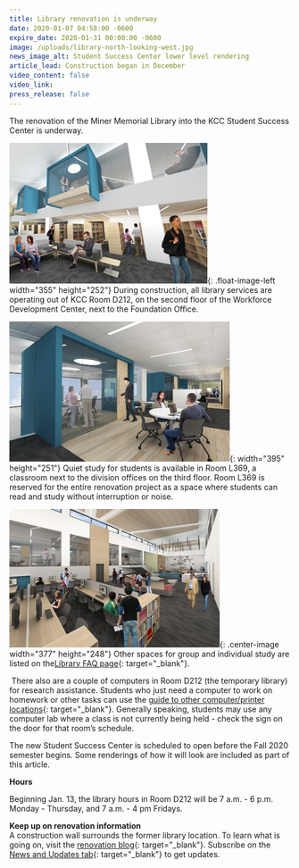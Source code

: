 ```yaml
---
title: Library renovation is underway
date: 2020-01-07 04:58:00 -0600
expire_date: 2020-01-31 00:00:00 -0600
image: /uploads/library-north-looking-west.jpg
news_image_alt: Student Success Center lower level rendering
article_lead: Construction began in December
video_content: false
video_link:
press_release: false
---
```


The renovation of the Miner Memorial Library into the KCC Student Success Center is underway.

![](/uploads/library-north-looking-east.jpg){: .float-image-left width="355" height="252"}&nbsp;During construction, all library services are operating out of KCC Room D212, on the second floor of the Workforce Development Center, next to the Foundation Office. &nbsp;

![](/uploads/tutoring-looking-east.jpg){: width="395" height="251"}&nbsp;Quiet study for students is available in Room L369, a classroom next to the division offices on the third floor. Room L369 is reserved for the entire renovation project as a space where students can read and study without interruption or noise. &nbsp;

![](/uploads/library-south-looking-east.jpg){: .center-image width="377" height="248"}&nbsp;Other spaces for group and individual study are listed on the[Library FAQ page](https://kcc.libanswers.com/library/faq/270883){: target="_blank"}.

&nbsp;There also are a couple of computers in Room D212 (the temporary library) for research assistance. Students who just need a computer to work on homework or other tasks can use the [guide to other computer/printer locations](https://kcc.libanswers.com/library/faq/270159){: target="_blank"}. Generally speaking, students may use any computer lab where a class is not currently being held - check the sign on the door for that room’s schedule.

The new Student Success Center is scheduled to open before the Fall 2020 semester begins. Some renderings of how it will look are included as part of this article.

**Hours**

Beginning Jan. 13, the library hours in Room D212 will be 7 a.m. - 6 p.m. Monday - Thursday, and 7 a.m. - 4 pm Fridays.&nbsp;

**Keep up on renovation information**<br>A construction wall surrounds the former library location. To learn what is going on, visit the [renovation blog](https://kcc.libguides.com/renovation){: target="_blank"}. Subscribe on the [News and Updates tab](https://kcc.libguides.com/renovation/updates){: target="_blank"}&nbsp;to get updates.&nbsp;